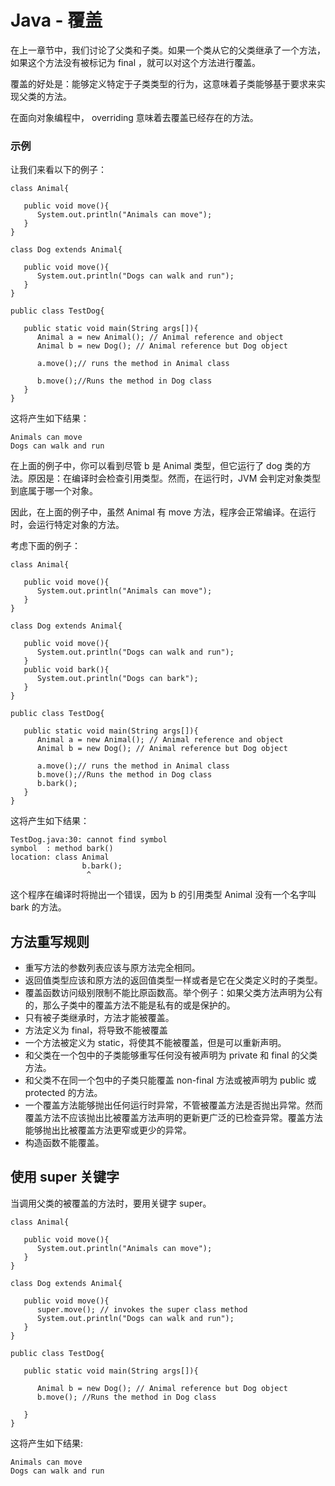 # Java - 覆盖

在上一章节中，我们讨论了父类和子类。如果一个类从它的父类继承了一个方法，如果这个方法没有被标记为 final ，就可以对这个方法进行覆盖。

覆盖的好处是：能够定义特定于子类类型的行为，这意味着子类能够基于要求来实现父类的方法。

在面向对象编程中， overriding 意味着去覆盖已经存在的方法。

### 示例

让我们来看以下的例子：

```
class Animal{

   public void move(){
      System.out.println("Animals can move");
   }
}

class Dog extends Animal{

   public void move(){
      System.out.println("Dogs can walk and run");
   }
}

public class TestDog{

   public static void main(String args[]){
      Animal a = new Animal(); // Animal reference and object
      Animal b = new Dog(); // Animal reference but Dog object

      a.move();// runs the method in Animal class

      b.move();//Runs the method in Dog class
   }
}
```

这将产生如下结果：

```
Animals can move
Dogs can walk and run
```

在上面的例子中，你可以看到尽管 b 是 Animal 类型，但它运行了 dog 类的方法。原因是：在编译时会检查引用类型。然而，在运行时，JVM 会判定对象类型到底属于哪一个对象。

因此，在上面的例子中，虽然 Animal 有 move 方法，程序会正常编译。在运行时，会运行特定对象的方法。

考虑下面的例子：

```
class Animal{

   public void move(){
      System.out.println("Animals can move");
   }
}

class Dog extends Animal{

   public void move(){
      System.out.println("Dogs can walk and run");
   }
   public void bark(){
      System.out.println("Dogs can bark");
   }
}

public class TestDog{

   public static void main(String args[]){
      Animal a = new Animal(); // Animal reference and object
      Animal b = new Dog(); // Animal reference but Dog object

      a.move();// runs the method in Animal class
      b.move();//Runs the method in Dog class
      b.bark();
   }
}
```


这将产生如下结果：

```
TestDog.java:30: cannot find symbol
symbol  : method bark()
location: class Animal
                b.bark();
                 ^
```

这个程序在编译时将抛出一个错误，因为 b 的引用类型 Animal 没有一个名字叫 bark 的方法。

## 方法重写规则

- 重写方法的参数列表应该与原方法完全相同。
- 返回值类型应该和原方法的返回值类型一样或者是它在父类定义时的子类型。
- 覆盖函数访问级别限制不能比原函数高。举个例子：如果父类方法声明为公有的，那么子类中的覆盖方法不能是私有的或是保护的。
- 只有被子类继承时，方法才能被覆盖。
- 方法定义为 final，将导致不能被覆盖
- 一个方法被定义为 static，将使其不能被覆盖，但是可以重新声明。
- 和父类在一个包中的子类能够重写任何没有被声明为 private 和 final 的父类方法。
- 和父类不在同一个包中的子类只能覆盖 non-final 方法或被声明为 public 或 protected 的方法。
- 一个覆盖方法能够抛出任何运行时异常，不管被覆盖方法是否抛出异常。然而覆盖方法不应该抛出比被覆盖方法声明的更新更广泛的已检查异常。覆盖方法能够抛出比被覆盖方法更窄或更少的异常。
- 构造函数不能覆盖。

## 使用 super 关键字

当调用父类的被覆盖的方法时，要用关键字 super。

```
class Animal{

   public void move(){
      System.out.println("Animals can move");
   }
}

class Dog extends Animal{

   public void move(){
      super.move(); // invokes the super class method
      System.out.println("Dogs can walk and run");
   }
}

public class TestDog{

   public static void main(String args[]){

      Animal b = new Dog(); // Animal reference but Dog object
      b.move(); //Runs the method in Dog class

   }
}
```

这将产生如下结果:

```
Animals can move
Dogs can walk and run
```

